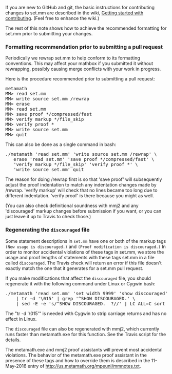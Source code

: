 If you are new to GitHub and git, the basic instructions for
contributing changes to set.mm are described in the wiki,
[Getting started with contributing](https://github.com/metamath/set.mm/wiki/Getting-started-with-contributing).
(Feel free to enhance the wiki.)

The rest of this note shows how to achieve the recommended
formatting for set.mm prior to submitting your changes.

### Formatting recommendation prior to submitting a pull request

Periodically we rewrap set.mm to help conform to its formatting conventions.  This may affect your mathbox if you submitted it without rewrapping, possibly causing merge conflicts with your work in progress.

Here is the procedure recommended prior to submitting a pull request:

<PRE>
metamath
MM> read set.mm
MM> write source set.mm /rewrap
MM> erase
MM> read set.mm
MM> save proof */compressed/fast
MM> verify markup */file_skip
MM> verify proof *
MM> write source set.mm
MM> quit
</PRE>

This can also be done as a single command in bash:

<PRE>
./metamath 'read set.mm' 'write source set.mm /rewrap' \
   erase 'read set.mm' 'save proof */compressed/fast' \
   'verify markup */file_skip' 'verify proof *' \
   'write source set.mm' quit
</PRE>

The reason for doing /rewrap first is so that 'save proof' will subsequently adjust the proof indentation to match any indentation changes made by /rewrap.  'verify markup' will check that no lines became too long due to different indentation.  'verify proof' is there because you might as well.

(You can also check definitional soundness with mmj2 and any 'discouraged' markup changes before submission if you want, or you can just leave it up to Travis to check those.)


### Regenerating the `discouraged` file

Some statement descriptions in `set.mm` have one or both of the markup tags `(New usage is discouraged.)` and `(Proof modification is discouraged.)`  In order to monitor accidental violations of these tags in set.mm, we store the usage and proof lengths of statements with these tags set.mm in a file called `discouraged`.  The Travis check will return an error if this file doesn't exactly match the one that it generates for a set.mm pull request.

If you make modifications that affect the `discouraged` file, you should regenerate it with the following command under Linux or Cygwin bash:
<pre>
./metamath 'read set.mm' 'set width 9999' 'show discouraged' quit \
    | tr -d '\015' | grep '^SHOW DISCOURAGED.' \
    | sed -E -e 's/^SHOW DISCOURAGED.  ?//' | LC_ALL=C sort > discouraged              
</pre>
The "tr -d '\015'" is needed with Cygwin to strip carriage returns and has no effect in Linux.

The `discouraged` file can also be regenerated with mmj2, which currently runs faster than metamath.exe for this function.  See the Travis script for the details.


The metamath.exe and mmj2 proof assistants will prevent most accidental violations.  The behavior of the metamath.exe proof assistant in the presence of these tags and how to override them is described in the 11-May-2016 entry of http://us.metamath.org/mpeuni/mmnotes.txt.


